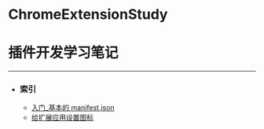 # ChromeExtensionStudy
# 插件开发学习笔记
___

* ### 索引
    + [入门_基本的 manifest.json](https://github.com/1oid/ChromeExtensionStudy/tree/master/0_插件入门_基本目录结构)
    + [给扩展应用设置图标](https://github.com/1oid/ChromeExtensionStudy/tree/master/1_插件入门_给扩展设置图标)